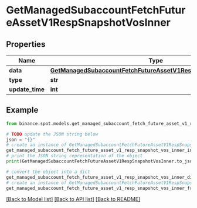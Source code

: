 # GetManagedSubaccountFetchFutureAssetV1RespSnapshotVosInner


## Properties

Name | Type | Description | Notes
------------ | ------------- | ------------- | -------------
**data** | [**GetManagedSubaccountFetchFutureAssetV1RespSnapshotVosInnerData**](GetManagedSubaccountFetchFutureAssetV1RespSnapshotVosInnerData.md) |  | [optional] 
**type** | **str** |  | [optional] 
**update_time** | **int** |  | [optional] 

## Example

```python
from binance.spot.models.get_managed_subaccount_fetch_future_asset_v1_resp_snapshot_vos_inner import GetManagedSubaccountFetchFutureAssetV1RespSnapshotVosInner

# TODO update the JSON string below
json = "{}"
# create an instance of GetManagedSubaccountFetchFutureAssetV1RespSnapshotVosInner from a JSON string
get_managed_subaccount_fetch_future_asset_v1_resp_snapshot_vos_inner_instance = GetManagedSubaccountFetchFutureAssetV1RespSnapshotVosInner.from_json(json)
# print the JSON string representation of the object
print(GetManagedSubaccountFetchFutureAssetV1RespSnapshotVosInner.to_json())

# convert the object into a dict
get_managed_subaccount_fetch_future_asset_v1_resp_snapshot_vos_inner_dict = get_managed_subaccount_fetch_future_asset_v1_resp_snapshot_vos_inner_instance.to_dict()
# create an instance of GetManagedSubaccountFetchFutureAssetV1RespSnapshotVosInner from a dict
get_managed_subaccount_fetch_future_asset_v1_resp_snapshot_vos_inner_from_dict = GetManagedSubaccountFetchFutureAssetV1RespSnapshotVosInner.from_dict(get_managed_subaccount_fetch_future_asset_v1_resp_snapshot_vos_inner_dict)
```
[[Back to Model list]](../README.md#documentation-for-models) [[Back to API list]](../README.md#documentation-for-api-endpoints) [[Back to README]](../README.md)


